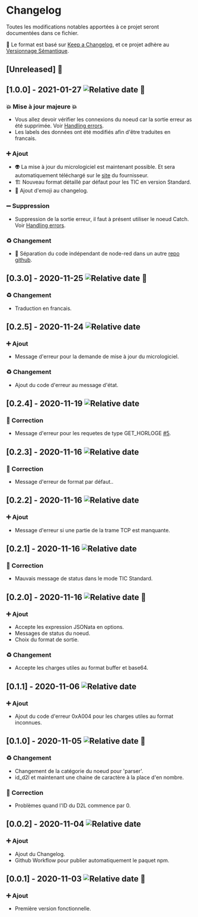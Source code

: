 # Changelog

Toutes les modifications notables apportées à ce projet seront documentées dans ce fichier.

:memo: Le format est basé sur [Keep a Changelog](https://keepachangelog.com/en/1.0.0/),
et ce projet adhère au [Versionnage Sémantique](https://semver.org/spec/v2.0.0.html).

## [Unreleased] :construction:
## [1.0.0] - 2021-01-27 ![Relative date](https://img.shields.io/date/1611767136?label=) :tada:
### :boom: Mise à jour majeure :boom:
 - Vous allez devoir vérifier les connexions du noeud car la sortie erreur as été supprimée. Voir [Handling errors](https://nodered.org/docs/user-guide/handling-errors).
 - Les labels des données ont été modifiés afin d'être traduites en francais.

### :heavy_plus_sign: Ajout
- :alien: La mise à jour du micrologiciel est maintenant possible. Et sera automatiquement téléchargé sur le [site](http://sicame.io/) du fournisseur.
- :building_construction: Nouveau format détaillé par défaut pour les TIC en version Standard.
- :egg: Ajout d'emoji au changelog.

### :heavy_minus_sign: Suppression
- Suppression de la sortie erreur, il faut à présent utiliser le noeud Catch. Voir [Handling errors](https://nodered.org/docs/user-guide/handling-errors).

### :recycle: Changement
- :truck: Séparation du code indépendant de node-red dans un autre [repo github](https://github.com/Zehir/eesmart-d2l).

## [0.3.0] - 2020-11-25 ![Relative date](https://img.shields.io/date/1606309301?label=) :speech_balloon:
### :recycle: Changement
- Traduction en francais.

## [0.2.5] - 2020-11-24 ![Relative date](https://img.shields.io/date/1606242883?label=)
### :heavy_plus_sign: Ajout
- Message d'erreur pour la demande de mise à jour du micrologiciel.
### :recycle: Changement
- Ajout du code d'erreur au message d'état.

## [0.2.4] - 2020-11-19 ![Relative date](https://img.shields.io/date/1605802829?label=)
### :bug: Correction
- Message d'erreur pour les requetes de type GET_HORLOGE [#5](https://github.com/Zehir/node-red-contrib-eesmart-d2l/issues/5).

## [0.2.3] - 2020-11-16 ![Relative date](https://img.shields.io/date/1605556772?label=)
### :bug: Correction
- Message d'erreur de format par défaut..

## [0.2.2] - 2020-11-16 ![Relative date](https://img.shields.io/date/1605546807?label=)
### :heavy_plus_sign: Ajout
- Message d'erreur si une partie de la trame TCP est manquante. 

## [0.2.1] - 2020-11-16 ![Relative date](https://img.shields.io/date/1605543464?label=)
### :bug: Correction
- Mauvais message de status dans le mode TIC Standard.

## [0.2.0] - 2020-11-16 ![Relative date](https://img.shields.io/date/1605541033?label=) :rocket:
### :heavy_plus_sign: Ajout
- Accepte les expression JSONata en options.
- Messages de status du noeud.
- Choix du format de sortie.
### :recycle: Changement
- Accepte les charges utiles au format buffer et base64.

## [0.1.1] - 2020-11-06 ![Relative date](https://img.shields.io/date/1604690140?label=)
### :heavy_plus_sign: Ajout
- Ajout du code d'erreur 0xA004 pour les charges utiles au format inconnues.

## [0.1.0] - 2020-11-05 ![Relative date](https://img.shields.io/date/1604531360?label=) :rocket:
### :recycle: Changement
- Changement de la catégorie du noeud pour 'parser'.
- id_d2l et maintenant une chaine de caractère à la place d'en nombre.
### :bug: Correction
- Problèmes quand l'ID du D2L commence par 0.

## [0.0.2] - 2020-11-04 ![Relative date](https://img.shields.io/date/1604504235?label=)
### :heavy_plus_sign: Ajout
- Ajout du Changelog.
- Github Workflow pour publier automatiquement le paquet npm.

## [0.0.1] - 2020-11-03 ![Relative date](https://img.shields.io/date/1604449693?label=) :rocket:
### :heavy_plus_sign: Ajout
- Première version fonctionnelle.